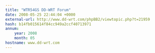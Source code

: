```yaml
---
title: "WTR54GS DD-WRT Forum"
date: 2008-05-25 22:44:04 +0000
external-url: http://www.dd-wrt.com/phpBB2/viewtopic.php?t=21959
hash: b14fb015614f84cc949a2ccf40713971
annum:
    year: 2008
    month: 05
hostname: www.dd-wrt.com
---
```



